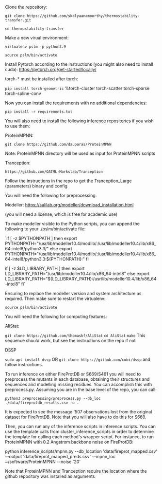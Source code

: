 Clone the repository:

`git clone https://github.com/skalyaanamoorthy/thermostability-transfer.git`

`cd thermostability-transfer`

Make a new virual environment:

`virtualenv pslm -p python3.9`

`source pslm/bin/activate`

Install Pytorch according to the instructions (you might also need to install cuda): https://pytorch.org/get-started/locally/

torch-* must be installed after torch:

`pip install torch-geometric` %torch-cluster torch-scatter torch-sparse torch-spline-conv

Now you can install the requirements with no additional dependencies:

`pip install -r requirements.txt`

You will also need to install the following inference repositories if you wish to use them:

ProteinMPNN:

`git clone https://github.com/dauparas/ProteinMPNN`
	
 Note: ProteinMPNN directory will be used as input for ProteinMPNN scripts

Tranception:

`https://github.com/OATML-Markslab/Tranception`

Follow the instructions in the repo to get the Tranception_Large (parameters) binary and config

You will need the following for preprocessing:

Modeller: https://salilab.org/modeller/download_installation.html

(you will need a license, which is free for academic use)

To make modeller visible to the Python scripts, you can append the following to your ./pslm/bin/activate file:

`if [ -z $PYTHONPATH ]
then
    export PYTHONPATH="/usr/lib/modeller10.4/modlib/:/usr/lib/modeller10.4/lib/x86_64-intel8/python3.3/"
else
    export PYTHONPATH="/usr/lib/modeller10.4/modlib/:/usr/lib/modeller10.4/lib/x86_64-intel8/python3.3:${PYTHONPATH}:"
fi

if [ -z $LD_LIBRARY_PATH ]
then
    export LD_LIBRARY_PATH="/usr/lib/modeller10.4/lib/x86_64-intel8"
else
    export LD_LIBRARY_PATH="${LD_LIBRARY_PATH}:/usr/lib/modeller10.4/lib/x86_64-intel8"
fi`

Ensuring to replace the modeller version and system architecture as required. Then make sure to restart the virtualenv:

`source pslm/bin/activate`

You will need the following for computing features:

AliStat:

`git clone https://github.com/thomaskf/AliStat`
`cd AliStat`
`make`
This sequence should work, but see the instructions on the repo if not

DSSP

`sudo apt install dssp`
OR
`git clone https://github.com/cmbi/dssp` 
and follow instructions.

To run inference on either FireProtDB or S669/S461 you will need to preprocess the mutants in each database, obtaining their structures and sequences and modelling missing residues. You can accomplish this with preprocess.py. Assuming you are in the base level of the repo, you can call:

`python3 preprocessing/preprocess.py --db_loc ./data/fireprotdb_results.csv -o .`

It is expected to see the message '507 observations lost from the original dataset for FireProtDB. Note that you will also have to do this for S669.

Then, you can run any of the inference scripts in inference scripts. You can use the template calls from cluster_inference_scripts in order to determine the template for calling each method's wrapper script. For instance, to run ProteinMPNN with 0.2 Angstrom backbone noise on FireProtDB:

python inference_scripts/mpnn.py --db_location 'data/fireprot_mapped.csv' --output 'data/fireprot_mapped_preds.csv' --mpnn_loc ~/software/ProteinMPNN --noise '20'

Note that ProteinMPNN and Tranception require the location where the github repository was installed as arguments



